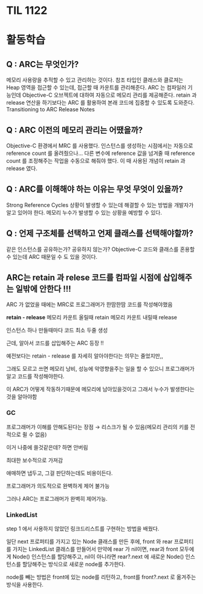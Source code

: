 # TIL 1122

# 활동학습

## Q : ARC는 무엇인가?
메모리 사용량을 추적할 수 있고 관리하는 것이다.
참조 타입인 클래스와 클로져는 Heap 영역을 접근할 수 있는데, 접근할 때 카운트를 관리해준다.
ARC 는 컴파일러 기능인데 Objective-C 오브젝트에 대하여 자동으로 메모리 관리를 제공해준다.
retain 과 release 연산을 하기보다는 ARC 를 활용하여 본래 코드에 집중할 수 있도록 도와준다.
Transitioning to ARC Release Notes

## Q : ARC 이전의 메모리 관리는 어땠을까?
Objective-C 환경에서 MRC 를 사용했다.
인스턴스를 생성하는 시점에서는 자동으로 reference count 를 올려줬으나…
다른 변수에 reference 값을 넘겨줄 때 reference count 를 조정해주는 작업을 수동으로 해줘야 했다.
이 때 사용된 개념이 retain 과 release 였다.

## Q : ARC를 이해해야 하는 이유는 무엇 무엇이 있을까?
Strong Reference Cycles 상황이 발생할 수 있는데 해결할 수 있는 방법을 개발자가 알고 있어야 한다.
메모리 누수가 발생할 수 있는 상황을 예방할 수 있다.

## Q : 언제 구조체를 선택하고 언제 클래스를 선택해야할까?
같은 인스턴스를 공유하는가? 공유하지 않는가?
Objective-C 코드와 클래스를 혼용할 수 있는데 ARC 때문일 수 도 있을 것이다.


## **ARC는 retain 과 relese 코드를 컴파일 시점에 삽입해주는 일밖에 안한다 !!!**

ARC 가 없었을 때에는 MRC로 프로그래머가 한땀한땀 코드를 작성해야했음

**retain - release**
메모리 카운트 올릴때 retain
메모리 카운트 내릴때 release

인스턴스 하나 만들때마다 코드 최소 두줄 생성

근데, 알아서 코드를 삽입해주는 ARC 등장 !!

예전보다는 retain - release 를 자세히 알아야한다는 의무는 줄었지만,,

그래도 모르고 쓰면 메모리 낭비, 성능에 악영향을주는 일을 할 수 있으니 프로그래머가 알고 코드를 작성해야한다.

이 ARC가 어떻게 작동하기때문에 메모리에 남아있을것이고 그래서 누수가 발생한다는 것을 알아야함

### GC

프로그래머가 이해를 안해도된다는 장점 → 리스크가 될 수 있음(메모리 관리의 키를 전적으로 쥘 수 없음)

이거 나중에 쓸것같은데? 하면 안버림 

최대한 보수적으로 가져감 

애매하면 냅두고, 그걸 판단하는데도 비용이든다. 

프로그래머가 의도적으로 완벽하게 제어 불가능 

그러나 ARC는 프로그래머가 완벽히 제어가능.

### LinkedList
step 1 에서 사용하지 않았던 링크드리스트를 구현하는 방법을 배웠다. 

일단 next 프로퍼티를 가지고 있는 Node 클래스를 만든 후에, front 와 rear 프로퍼티를 가지는 LinkedList 클래스를 만들어서 만약에 rear 가 nil이면, rear과 front 모두에게 Node() 인스턴스를 할당해주고, nil이 아니라면 rear?.next 에 새로운 Node() 인스턴스를 할당해주는 방식으로 새로운 node를 추가한다. 

node를 빼는 방법은 front에 있는 node를 리턴하고, front를 front?.next 로 옮겨주는 방식을 사용한다. 


